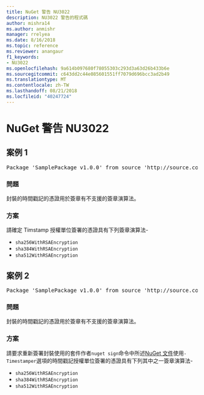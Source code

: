 ```yaml
---
title: NuGet 警告 NU3022
description: NU3022 警告的程式碼
author: mishra14
ms.author: anmishr
manager: rrelyea
ms.date: 8/16/2018
ms.topic: reference
ms.reviewer: anangaur
f1_keywords:
- NU3022
ms.openlocfilehash: 9a614b097680f78055303c293d3a63d26b433b6e
ms.sourcegitcommit: c643dd2c44e085601551ff7079d696bcc3ad2b49
ms.translationtype: MT
ms.contentlocale: zh-TW
ms.lasthandoff: 08/21/2018
ms.locfileid: "40247724"
---
```

# <a name="nuget-warning-nu3022"></a>NuGet 警告 NU3022

## <a name="scenario-1"></a>案例 1

<pre>Package 'SamplePackage v1.0.0' from source 'http://source.com/index.json': The primary signature's timestamp certificate has an unsupported signature algorithm.</pre>

### <a name="issue"></a>問題

封裝的時間戳記的憑證用於簽章有不支援的簽章演算法。


### <a name="solution"></a>方案

請確定 Timstamp 授權單位簽署的憑證具有下列簽章演算法- 
* `sha256WithRSAEncryption`
* `sha384WithRSAEncryption`
* `sha512WithRSAEncryption`



## <a name="scenario-2"></a>案例 2

<pre>Package 'SamplePackage v1.0.0' from source 'http://source.com/index.json': The timestamp certificate has an unsupported signature algorithm (SHA1). The following algorithms are supported: SHA256RSA, SHA384RSA, SHA512RSA.</pre>

### <a name="issue"></a>問題

封裝的時間戳記的憑證用於簽章有不支援的簽章演算法。


### <a name="solution"></a>方案

請要求重新簽署封裝使用的套件作者`nuget sign`命令中所述[NuGet 文件](https://docs.microsoft.com/en-us/nuget/create-packages/sign-a-package)使用`-Timestamper`選項的時間戳記授權單位簽署的憑證具有下列其中之一簽章演算法-
* `sha256WithRSAEncryption`
* `sha384WithRSAEncryption`
* `sha512WithRSAEncryption`


